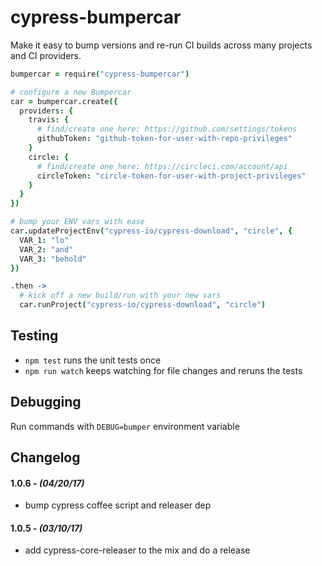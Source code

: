 # cypress-bumpercar

Make it easy to bump versions and re-run CI builds across many projects and CI providers.

```coffeescript
bumpercar = require("cypress-bumpercar")

# configure a new Bumpercar
car = bumpercar.create({
  providers: {
    travis: {
      # find/create one here: https://github.com/settings/tokens
      githubToken: "github-token-for-user-with-repo-privileges"
    }
    circle: {
      # find/create one here: https://circleci.com/account/api
      circleToken: "circle-token-for-user-with-project-privileges"
    }
  }
})

# bump your ENV vars with ease
car.updateProjectEnv("cypress-io/cypress-download", "circle", {
  VAR_1: "lo"
  VAR_2: "and"
  VAR_3: "behold"
})

.then ->
  # kick off a new build/run with your new vars
  car.runProject("cypress-io/cypress-download", "circle")
```

## Testing

- `npm test` runs the unit tests once
- `npm run watch` keeps watching for file changes and reruns the tests

## Debugging

Run commands with `DEBUG=bumper` environment variable

## Changelog

#### 1.0.6 - *(04/20/17)*
- bump cypress coffee script and releaser dep

#### 1.0.5 - *(03/10/17)*
- add cypress-core-releaser to the mix and do a release

